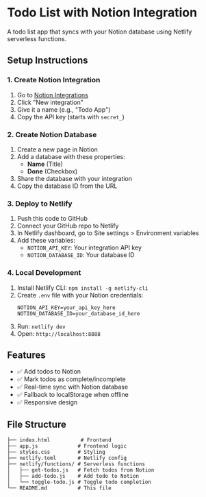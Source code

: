 # Todo List with Notion Integration

A todo list app that syncs with your Notion database using Netlify serverless functions.

## Setup Instructions

### 1. Create Notion Integration
1. Go to [Notion Integrations](https://www.notion.so/my-integrations)
2. Click "New integration"
3. Give it a name (e.g., "Todo App")
4. Copy the API key (starts with `secret_`)

### 2. Create Notion Database
1. Create a new page in Notion
2. Add a database with these properties:
   - **Name** (Title)
   - **Done** (Checkbox)
3. Share the database with your integration
4. Copy the database ID from the URL

### 3. Deploy to Netlify
1. Push this code to GitHub
2. Connect your GitHub repo to Netlify
3. In Netlify dashboard, go to Site settings > Environment variables
4. Add these variables:
   - `NOTION_API_KEY`: Your integration API key
   - `NOTION_DATABASE_ID`: Your database ID

### 4. Local Development
1. Install Netlify CLI: `npm install -g netlify-cli`
2. Create `.env` file with your Notion credentials:
   ```
   NOTION_API_KEY=your_api_key_here
   NOTION_DATABASE_ID=your_database_id_here
   ```
3. Run: `netlify dev`
4. Open: `http://localhost:8888`

## Features
- ✅ Add todos to Notion
- ✅ Mark todos as complete/incomplete
- ✅ Real-time sync with Notion database
- ✅ Fallback to localStorage when offline
- ✅ Responsive design

## File Structure
```
├── index.html          # Frontend
├── app.js             # Frontend logic
├── styles.css         # Styling
├── netlify.toml       # Netlify config
├── netlify/functions/ # Serverless functions
│   ├── get-todos.js   # Fetch todos from Notion
│   ├── add-todo.js    # Add todo to Notion
│   └── toggle-todo.js # Toggle todo completion
└── README.md          # This file
```